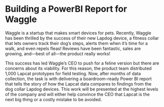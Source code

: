 # Building a PowerBI Report for Waggle
Waggle is a startup that makes smart devices for pets. Recently, Waggle has been thrilled by the success of their new Lapdog device, a fitness collar that lets owners track their dog’s steps, alerts them when it’s time for a walk, and even repels fleas! Reviews have been fantastic, sales are growing, and—best of all—the product really works!

This success has led Waggle’s CEO to push for a feline version but there are concerns about its viability. For this reason, the product team distributed 1,000 Lapcat prototypes for field testing. Now, after months of data collection, the task is with delivering a boardroom-ready Power BI report that tells the story of how the Lapcat data compares to findings from the dog collar Lapdog devices. This work will be presented at the highest levels of the company and will either help convince the CEO that Lapcat is the next big thing or a costly mistake to be avoided.
